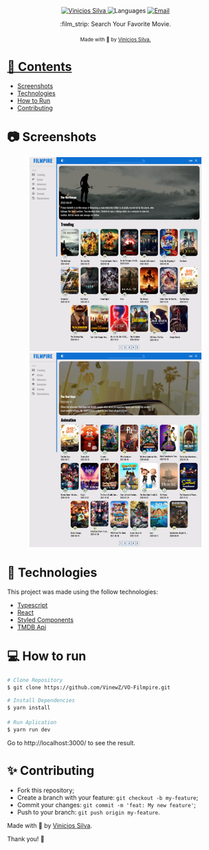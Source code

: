 <p align="center">	
   <a href="https://www.linkedin.com/in/vinicios-alves/">
      <img alt="Vinicios Silva" src="https://img.shields.io/badge/-ViniciosAlves-5965e0?style=flat&logo=Linkedin&logoColor=white" />
   </a>
  <img alt="Languages" src="https://img.shields.io/github/languages/count/LeonneBrito/dt.money?color=%235963C5" />
  <a href="mailto:viniciossilvadev@gmail.com">
   <img alt="Email" src="https://img.shields.io/badge/-viniciossilvadev%40gmail.com-%23525DCB" />
  </a>
</p>

<p align="center">
  :film_strip: Search Your Favorite Movie.
</p>

<div align="center">
  <sub> Made with 💖 by
    <a href="https://github.com/VinewZ">Vinicios Silva.
  </sub>
</div>

# 📌 Contents

* [Screenshots](#camera-screenshot) 
* [Technologies](#rocket-technologies) 
* [How to Run](#computer-how-to-run)
* [Contributing](#sparkles-issues)

# :camera: Screenshots
<div align="center">
   <img src="./git/screen1.jpg" width="400px">
   <img src="./git/screen2.jpg" width="400px">
</div>

# :rocket: Technologies
This project was made using the follow technologies:

* [Typescript](https://www.typescriptlang.org/)      
* [React](https://reactjs.org/)      
* [Styled Components](https://styled-components.com/)
* [TMDB Api](https://developers.themoviedb.org/)

# :computer: How to run

```bash
# Clone Repository
$ git clone https://github.com/VinewZ/VO-Filmpire.git
```

```bash
# Install Dependencies
$ yarn install

# Run Aplication
$ yarn run dev
```
Go to http://localhost:3000/ to see the result.

# :sparkles: Contributing

- Fork this repository;
- Create a branch with your feature: `git checkout -b my-feature`;
- Commit your changes: `git commit -m 'feat: My new feature'`;
- Push to your branch: `git push origin my-feature`.

Made with 💖 by [Vinicios Silva](https://www.linkedin.com/in/vinicios-alves/). 

Thank you! 🌠
